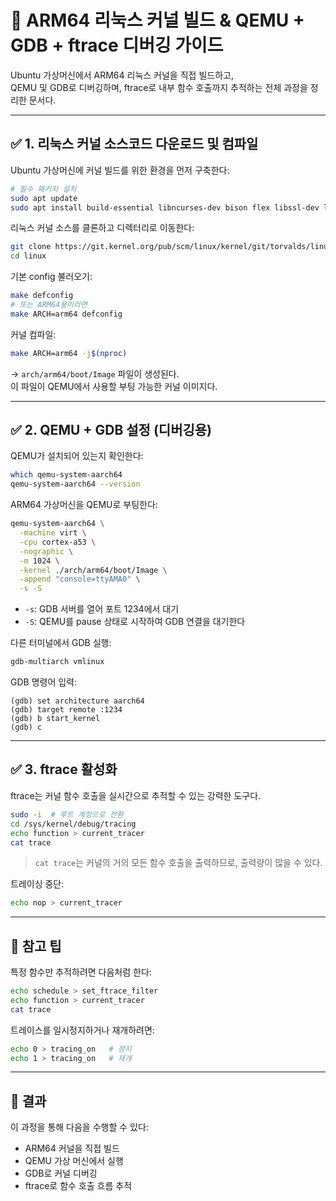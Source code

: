 # 🐧 ARM64 리눅스 커널 빌드 & QEMU + GDB + ftrace 디버깅 가이드

Ubuntu 가상머신에서 ARM64 리눅스 커널을 직접 빌드하고,  
QEMU 및 GDB로 디버깅하며, ftrace로 내부 함수 호출까지 추적하는 전체 과정을 정리한 문서다.

---

## ✅ 1. 리눅스 커널 소스코드 다운로드 및 컴파일

Ubuntu 가상머신에 커널 빌드를 위한 환경을 먼저 구축한다:

```bash
# 필수 패키지 설치
sudo apt update
sudo apt install build-essential libncurses-dev bison flex libssl-dev libelf-dev bc -y
```

리눅스 커널 소스를 클론하고 디렉터리로 이동한다:

```bash
git clone https://git.kernel.org/pub/scm/linux/kernel/git/torvalds/linux.git
cd linux
```

기본 config 불러오기:

```bash
make defconfig
# 또는 ARM64용이라면
make ARCH=arm64 defconfig
```

커널 컴파일:

```bash
make ARCH=arm64 -j$(nproc)
```

→ `arch/arm64/boot/Image` 파일이 생성된다.  
이 파일이 QEMU에서 사용할 부팅 가능한 커널 이미지다.

---

## ✅ 2. QEMU + GDB 설정 (디버깅용)

QEMU가 설치되어 있는지 확인한다:

```bash
which qemu-system-aarch64
qemu-system-aarch64 --version
```

ARM64 가상머신을 QEMU로 부팅한다:

```bash
qemu-system-aarch64 \
  -machine virt \
  -cpu cortex-a53 \
  -nographic \
  -m 1024 \
  -kernel ./arch/arm64/boot/Image \
  -append "console=ttyAMA0" \
  -s -S
```

- `-s`: GDB 서버를 열어 포트 1234에서 대기  
- `-S`: QEMU를 pause 상태로 시작하여 GDB 연결을 대기한다

다른 터미널에서 GDB 실행:

```bash
gdb-multiarch vmlinux
```

GDB 명령어 입력:

```
(gdb) set architecture aarch64
(gdb) target remote :1234
(gdb) b start_kernel
(gdb) c
```

---

## ✅ 3. ftrace 활성화

ftrace는 커널 함수 호출을 실시간으로 추적할 수 있는 강력한 도구다.

```bash
sudo -i  # 루트 계정으로 전환
cd /sys/kernel/debug/tracing
echo function > current_tracer
cat trace
```

> `cat trace`는 커널의 거의 모든 함수 호출을 출력하므로, 출력량이 많을 수 있다.

트레이싱 중단:

```bash
echo nop > current_tracer
```

---

## 📌 참고 팁

특정 함수만 추적하려면 다음처럼 한다:

```bash
echo schedule > set_ftrace_filter
echo function > current_tracer
cat trace
```

트레이스를 일시정지하거나 재개하려면:

```bash
echo 0 > tracing_on   # 정지
echo 1 > tracing_on   # 재개
```

---

## 🎉 결과

이 과정을 통해 다음을 수행할 수 있다:

- ARM64 커널을 직접 빌드
- QEMU 가상 머신에서 실행
- GDB로 커널 디버깅
- ftrace로 함수 호출 흐름 추적
